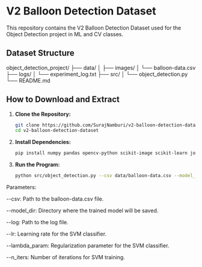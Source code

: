 # V2 Balloon Detection Dataset

This repository contains the V2 Balloon Detection Dataset used for the Object Detection project in ML and CV classes.

## Dataset Structure

object_detection_project/
├── data/
│   ├── images/
│   └── balloon-data.csv 
├── logs/
│   └── experiment_log.txt
├── src/
│   └── object_detection.py
└── README.md


## How to Download and Extract

1. **Clone the Repository:**
   ```bash
   git clone https://github.com/SurajNamburi/v2-balloon-detection-dataset.git
   cd v2-balloon-detection-dataset

2. **Install Dependencies:**
   ```bash
   pip install numpy pandas opencv-python scikit-image scikit-learn joblib opencv-python requests


4. **Run the Program:**
   ```bash
   python src/object_detection.py --csv data/balloon-data.csv --model_dir models/ --log logs/experiment_log.txt --lr 0.001 --lambda_param 0.01 --n_iters 1000


Parameters:

--csv: Path to the balloon-data.csv file.

--model_dir: Directory where the trained model will be saved.

--log: Path to the log file.

--lr: Learning rate for the SVM classifier.

--lambda_param: Regularization parameter for the SVM classifier.

--n_iters: Number of iterations for SVM training.
